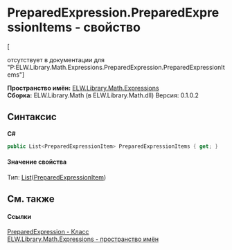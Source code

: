 # PreparedExpression.PreparedExpressionItems - свойство
 

\[<summary> отсутствует в документации для "P:ELW.Library.Math.Expressions.PreparedExpression.PreparedExpressionItems"\]

**Пространство имён:**&nbsp;<a href="N_ELW_Library_Math_Expressions">ELW.Library.Math.Expressions</a><br />**Сборка:**&nbsp;ELW.Library.Math (в ELW.Library.Math.dll) Версия: 0.1.0.2

## Синтаксис

**C#**<br />
``` C#
public List<PreparedExpressionItem> PreparedExpressionItems { get; }
```


#### Значение свойства
Тип:&nbsp;<a href="http://msdn2.microsoft.com/ru-ru/library/6sh2ey19" target="_blank">List</a>(<a href="T_ELW_Library_Math_Expressions_PreparedExpressionItem">PreparedExpressionItem</a>)

## См. также


#### Ссылки
<a href="T_ELW_Library_Math_Expressions_PreparedExpression">PreparedExpression - Класс</a><br /><a href="N_ELW_Library_Math_Expressions">ELW.Library.Math.Expressions - пространство имён</a><br />
